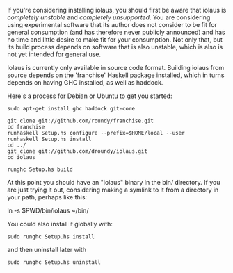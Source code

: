 If you're considering installing iolaus, you should first be aware
that iolaus is *completely unstable* and *completely unsupported*.
You are considering using experimental software that its author does
not consider to be fit for general consumption (and has therefore
never publicly announced) and has no time and little desire to make
fit for your consumption.  Not only that, but its build process
depends on software that is also unstable, which is also is not yet
intended for general use.

Iolaus is currently only available in source code format.  Building
iolaus from source depends on the 'franchise' Haskell package
installed, which in turns depends on having GHC installed, as well as
haddock.

Here's a process for Debian or Ubuntu to get you started:

    sudo apt-get install ghc haddock git-core

    git clone git://github.com/roundy/franchise.git
    cd franchise
    runhaskell Setup.hs configure --prefix=$HOME/local --user
    runhaskell Setup.hs install
    cd ../
    git clone git://github.com/droundy/iolaus.git
    cd iolaus

    runghc Setup.hs build

At this point you should have an "iolaus" binary in the bin/
directory.  If you are just trying it out, considering making a
symlink to it from a directory in your path, perhaps like this:

  ln -s $PWD/bin/iolaus ~/bin/

You could also install it globally with:

    sudo runghc Setup.hs install

and then uninstall later with

    sudo runghc Setup.hs uninstall
